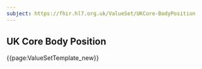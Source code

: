 ```yaml
---
subject: https://fhir.hl7.org.uk/ValueSet/UKCore-BodyPosition
---
```

## UK Core Body Position

{{page:ValueSetTemplate_new}}